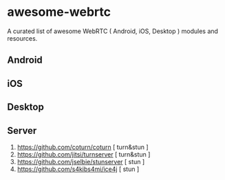 # awesome-webrtc
A curated list of awesome WebRTC ( Android, iOS, Desktop ) modules and resources.

## Android


## iOS


## Desktop

## Server
1. https://github.com/coturn/coturn [ turn&stun ]
2. https://github.com/jitsi/turnserver [ turn&stun ]
3. https://github.com/jselbie/stunserver [ stun ]
4. https://github.com/s4kibs4mi/ice4j [ stun ]
